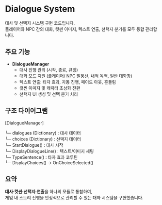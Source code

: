 # Dialogue System

대사 및 선택지 시스템 구현 코드입니다.  
플레이어와 NPC 간의 대화, 컷씬 이미지, 텍스트 연출, 선택지 분기를 모두 통합 관리합니다.

## 주요 기능
- **DialogueManager**
  - 대사 진행 관리 (시작, 종료, 큐잉)
  - 대화 모드 지원 (플레이어/ NPC 말풍선, 내적 독백, 일반 대화창)
  - 텍스트 연출: 타자 효과, 자동 진행, 페이드 아웃, 흔들림
  - 컷씬 이미지 및 캐릭터 초상화 전환
  - 선택지 UI 생성 및 선택 분기 처리

## 구조 다이어그램
[DialogueManager]

└─ dialogues (Dictionary) : 대사 데이터  
└─ choices (Dictionary) : 선택지 데이터  
└─ StartDialogue() : 대사 시작  
└─ DisplayDialogueLine() : 텍스트/이미지 세팅  
└─ TypeSentence() : 타자 효과 코루틴  
└─ DisplayChoices() → OnChoiceSelected()  

## 요약
**대사·컷씬·선택지·연출**을 하나의 모듈로 통합하여,  
게임 내 스토리 진행을 안정적으로 관리할 수 있는 대화 시스템을 구현했습니다.
